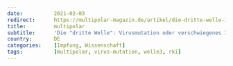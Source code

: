 ```yaml
---
date:          2021-02-03
redirect:      https://multipolar-magazin.de/artikel/die-dritte-welle-impfrisiko
title:         multipolar
subtitle:      'Die "dritte Welle": Virusmutation oder verschwiegenes Impfrisiko?'
country:       DE
categories:    [Impfung, Wissenschaft]
tags:          [multipolar, virus-mutation, welle3, rki]
---
```

